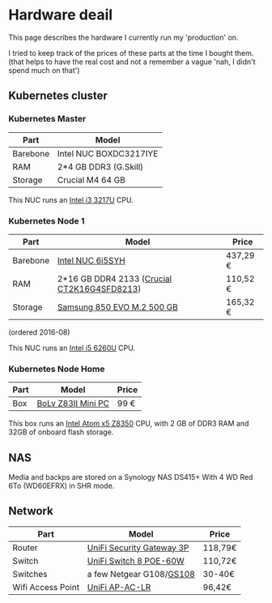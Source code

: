 
# Hardware deail

This page describes the hardware I currently run my 'production' on.

I tried to keep track of the prices of these parts at the time I bought them.
(that helps to have the real cost and not a remember a vague 'nah, I didn't spend much on that')

## Kubernetes cluster

### Kubernetes Master

|Part     | Model                      |
|---------|----------------------------|
|Barebone | Intel NUC BOXDC3217IYE     |
|RAM      | 2*4 GB DDR3 (G.Skill)      |
|Storage  | Crucial M4 64 GB           |

This NUC runs an [Intel i3 3217U](https://ark.intel.com/products/65697/Intel-Core-i3-3217U-Processor-3M-Cache-1-80-GHz-) CPU.

### Kubernetes Node 1

|Part     | Model                      | Price |
|---------|----------------------------|-------|
|Barebone | [Intel NUC 6i5SYH](https://www.amazon.fr/gp/product/B018Q0GN60)       | 437,29 € |
|RAM      | 2*16 GB DDR4 2133 ([Crucial CT2K16G4SFD8213](https://www.amazon.fr/gp/product/B015YPB8ME))  | 110,52 € |
|Storage  | [Samsung 850 EVO M.2 500 GB](https://www.amazon.fr/gp/product/B00TGIW1XG)       | 165,32 € |

(ordered 2016-08)

This NUC runs an [Intel i5 6260U](https://ark.intel.com/products/91160/Intel-Core-i5-6260U-Processor-4M-Cache-up-to-2-90-GHz-) CPU.

### Kubernetes Node Home

|Part     | Model                      | Price |
|---------|----------------------------|-------|
|Box      | [BoLv Z83II Mini PC](https://www.amazon.fr/gp/product/B01DFJH78U )  | 99 € |

This box runs an [Intel Atom x5 Z8350](https://ark.intel.com/products/93361/Intel-Atom-x5-Z8350-Processor-2M-Cache-up-to-1-92-GHz-) CPU, with 2 GB of DDR3 RAM and 32GB of onboard flash storage.

## NAS

Media and backps are stored on a Synology NAS DS415+
With 4 WD Red 6To (WD60EFRX) in SHR mode.

## Network

|Part     | Model                      | Price |
|---------|----------------------------|-------|
|Router   |[UniFi Security Gateway 3P](https://www.amazon.fr/gp/product/B00LV8YZLK)|118,79€|
|Switch   |[UniFi Switch 8 POE-60W](https://www.amazon.fr/gp/product/B004BQCKXO)|110,72€|
|Switches | a few Netgear G108/[GS108](https://www.amazon.fr/gp/product/B000092RRM)|30-40€|
|Wifi Access Point|[UniFi AP-AC-LR](https://www.amazon.fr/gp/product/B016K5A06C)|96,42€|
